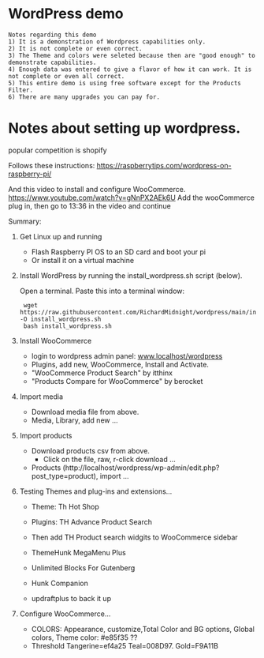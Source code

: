 # WordPress demo

    Notes regarding this demo
    1) It is a demonstration of Wordpress capabilities only.
    2) It is not complete or even correct.
    3) The Theme and colors were seleted because then are "good enough" to demonstrate capabilities.
    4) Enough data was entered to give a flavor of how it can work. It is not complete or even all correct.
    5) This entire demo is using free software except for the Products Filter. 
    6) There are many upgrades you can pay for.



# Notes about setting up wordpress.
popular competition is shopify

Follows these instructions:  https://raspberrytips.com/wordpress-on-raspberry-pi/

And this video to install and configure WooCommerce.  https://www.youtube.com/watch?v=gNnPX2AEk6U
Add the wooCommerce plug in, then go to 13:36 in the video and continue

Summary:

1) Get Linux up and running
    - Flash Raspberry PI OS to an SD card and boot your pi
    - Or install it on a virtual machine
    
2) Install WordPress by running the install_wordpress.sh script (below).
    
    Open a terminal.
    Paste this into a terminal window:
    
        wget https://raw.githubusercontent.com/RichardMidnight/wordpress/main/install_wordpress.sh -O install_wordpress.sh
        bash install_wordpress.sh
 
 
3) Install WooCommerce
    - login to wordpress admin panel: www.localhost/wordpress
    - Plugins, add new, WooCommerce, Install and Activate.
    - "WooCommerce Product Search" by itthinx
    - "Products Compare for WooCommerce" by berocket
  

4) Import media
    - Download media file from above.
    - Media, Library, add new ...


5) Import products
    - Download products csv from above.
        - Click on the file, raw, r-click download ...
    - Products (http://localhost/wordpress/wp-admin/edit.php?post_type=product), import ...
    
    
    
 6) Testing Themes and plug-ins and extensions...
    - Theme: Th Hot Shop
    - Plugins: TH Advance Product Search
    - Then add TH Product search widgits to WooCommerce sidebar
    - ThemeHunk MegaMenu Plus
    - Unlimited Blocks For Gutenberg
    - Hunk Companion
    
    - updraftplus to back it up

7) Configure WooCommerce...
    - COLORS: Appearance, customize,Total Color and BG options, Global colors, Theme color: #e85f35  ??
    - Threshold Tangerine=ef4a25  Teal=008D97.   Gold=F9A11B






